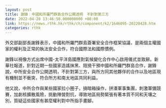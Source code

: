 ```yaml
---
layout: post
title: 謝鋒︰中國和所羅門群島合作公開透明　不針對第三方
date: 2022-04-28 13:46:50.000000000 +08:00
link: https://news.rthk.hk/rthk/ch/component/k2/1646095-20220428.htm
categories: rthk
---
```


外交部副部長謝鋒表示，中國和所羅門群島簽署安全合作框架協議，是兩個主權國家的權利及正常的執法安全合作，符合國際法和國際慣例。

謝鋒以視像方式出席中國-太平洋島國應對氣候變化合作中心啟用儀式並致辭。新華社報道，針對近期一些國家造謠抹黑、阻撓干預中國和所羅門群島合作，謝鋒說，中所安全合作公開透明，不針對第三方，與所方同其他夥伴的合作以及地區現有機制並不衝突，符合所方和南太地區共同利益。

他又說，中所合作與某些國家拉小圈子，搞暗箱操作，拼湊軍事集團，刺激軍備競賽，加劇核擴散風險，挑動陣營對抗，導致地區局勢緊張有著本質不同和天壤之別，質疑這些國家有甚麼權利對中所指手畫腳。
